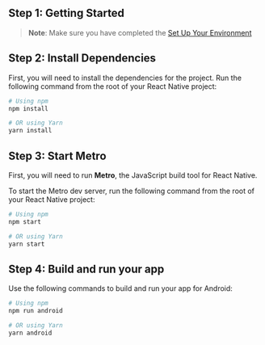 ## Step 1: Getting Started

> **Note**: Make sure you have completed the [Set Up Your Environment](https://reactnative.dev/docs/set-up-your-environment) 

## Step 2: Install Dependencies

First, you will need to install the dependencies for the project. Run the following command from the root of your React Native project:

```sh
# Using npm
npm install

# OR using Yarn
yarn install
```

## Step 3: Start Metro

First, you will need to run **Metro**, the JavaScript build tool for React Native.

To start the Metro dev server, run the following command from the root of your React Native project:

```sh
# Using npm
npm start

# OR using Yarn
yarn start
```

## Step 4: Build and run your app
Use the following commands to build and run your app for Android:

```sh
# Using npm
npm run android

# OR using Yarn
yarn android
```